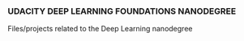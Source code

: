 ### UDACITY DEEP LEARNING FOUNDATIONS NANODEGREE 
Files/projects related to the Deep Learning nanodegree